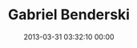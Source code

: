 ---
title: "Gabriel Benderski"
date: 2013-03-31 03:32:10 00:00
permalink: /benderski
twitter: ""
likes: [1725,1345,1191,1684,889,888,448,159]
id: 1892
gravatar: "http://www.gravatar.com/avatar/e404c94ab9d2d4c95bc1c1c2b7f2c43d"
---